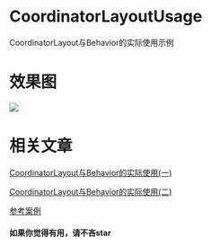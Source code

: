 # CoordinatorLayoutUsage
CoordinatorLayout与Behavior的实际使用示例

# 效果图

<img src="https://github.com/fodroid/CoordinatorLayoutUsage/blob/master/capture/1234.gif"></img>

# 相关文章

[CoordinatorLayout与Behavior的实际使用(一)](http://www.jianshu.com/p/6748f8f37e01)

[CoordinatorLayout与Behavior的实际使用(二)](http://www.jianshu.com/p/49ef43f8f077)

[参考案例](https://blog.csdn.net/sinat_28238111/article/details/77892214)


#### 如果你觉得有用，请不吝star
